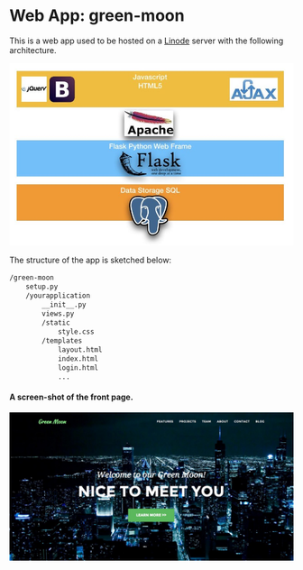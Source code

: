# Web App: green-moon
This is a web app used to be hosted on a [Linode](https://www.linode.com) server with the following architecture.


![alt text](./img/architecture.jpeg)

The structure of the app is sketched below:


```
/green-moon
    setup.py
    /yourapplication
        __init__.py
        views.py
        /static
            style.css
        /templates
            layout.html
            index.html
            login.html
            ...

```



#### A screen-shot of the front page.
![alt text](./img/GreenMoon.jpg)